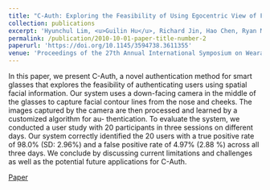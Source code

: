 ```yaml
---
title: "C-Auth: Exploring the Feasibility of Using Egocentric View of Face Contour for User Authentication on Glasses"
collection: publications
excerpt: 'Hyunchul Lim, <u>Guilin Hu</u>, Richard Jin, Hao Chen, Ryan Mao, Ruidong Zhang, Cheng Zhang'
permalink: /publication/2010-10-01-paper-title-number-2
paperurl: 'https://doi.org/10.1145/3594738.3611355'
venue: 'Proceedings of the 27th Annual International Symposium on Wearable Computers (ISWC’ 23)'
---
```


In this paper, we present C-Auth, a novel authentication method for smart glasses that explores the feasibility of authenticating users using spatial facial information. Our system uses a down-facing camera in the middle of the glasses to capture facial contour lines from the nose and cheeks. The images captured by the camera are then processed and learned by a customized algorithm for au- thentication. To evaluate the system, we conducted a user study with 20 participants in three sessions on different days. Our system correctly identified the 20 users with a true positive rate of 98.0% (SD: 2.96%) and a false positive rate of 4.97% (2.88 %) across all three days. We conclude by discussing current limitations and challenges as well as the potential future applications for C-Auth.

[Paper](https://doi.org/10.1145/3594738.3611355)